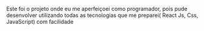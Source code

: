 Este foi o projeto onde eu me aperfeiçoei como programador, pois pude desenvolver utilizando todas as tecnologias que me preparei( React Js, Css, JavaScript) com facilidade
